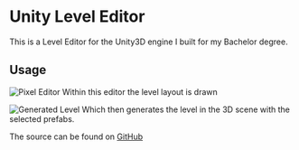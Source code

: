 
# Unity Level Editor

This is a Level Editor for the Unity3D engine I built for my Bachelor degree.

## Usage

![Pixel Editor](resource:assets/images/pixel_editor.png#512x512)
Within this editor the level layout is drawn

![Generated Level](resource:assets/images/3d-scene.png#512x512)
Which then generates the level in the 3D scene with the selected prefabs.

The source can be found on [GitHub](https://github.com/grandauto3/UnityLevelEditor)
